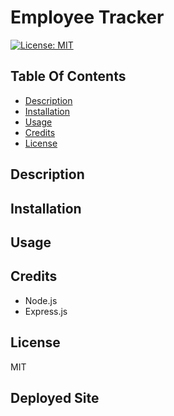 # Employee Tracker
[![License: MIT](https://img.shields.io/badge/License-MIT-yellow.svg)](https://opensource.org/licenses/MIT)

## Table Of Contents
- [Description](#description)
- [Installation](#installation)
- [Usage](#usage)
- [Credits](#credits)
- [License](#license)

## Description


## Installation


## Usage


## Credits
- Node.js
- Express.js

## License
MIT

## Deployed Site
